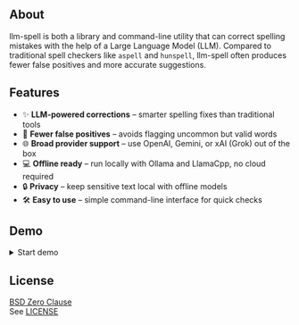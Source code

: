 ## About

llm-spell is both a library and command-line utility that can correct
spelling mistakes with the help of a Large Language Model (LLM). Compared
to traditional spell checkers like `aspell` and `hunspell`, llm-spell
often produces fewer false positives and more accurate suggestions.

## Features

- ✨ **LLM-powered corrections** – smarter spelling fixes than traditional tools
- 🤖 **Fewer false positives** – avoids flagging uncommon but valid words
- 🌐 **Broad provider support** – use OpenAI, Gemini, or xAI (Grok) out of the box
- 💻 **Offline ready** – run locally with Ollama and LlamaCpp, no cloud required
- 🔒 **Privacy** – keep sensitive text local with offline models
- 🛠️ **Easy to use** – simple command-line interface for quick checks

## Demo

<details>
  <summary>Start demo</summary>
  <img src="demo.gif" alt="Demo of llm-spell in action" />
</details>

## License

[BSD Zero Clause](https://choosealicense.com/licenses/0bsd/)
<br>
See [LICENSE](./LICENSE)


